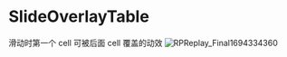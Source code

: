 # SlideOverlayTable
滑动时第一个 cell 可被后面 cell 覆盖的动效 
![RPReplay_Final1694334360](https://github.com/zhengf0509/SlideOverlayTable/assets/59478797/1e176e7e-835a-413a-b77e-290bf1f4175e)
